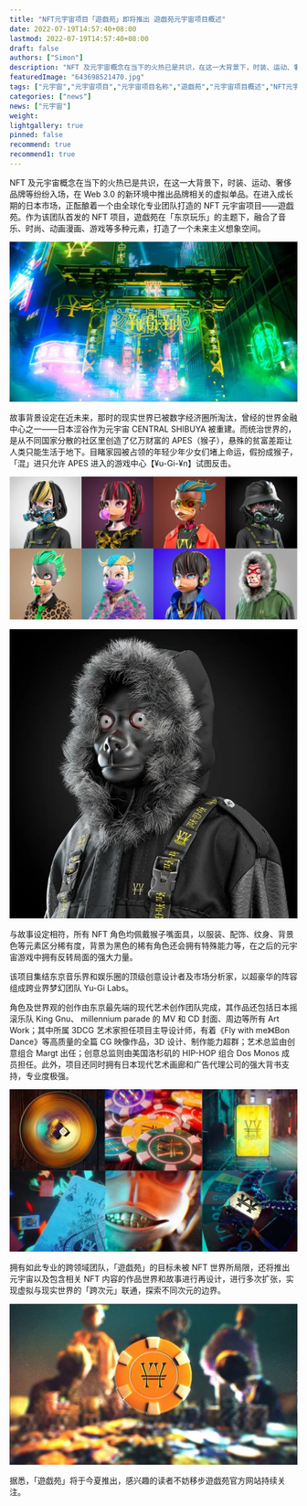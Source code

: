 ```yaml
---
title: "NFT元宇宙项目「遊戯苑」即将推出 遊戯苑元宇宙项目概述"
date: 2022-07-19T14:57:40+08:00
lastmod: 2022-07-19T14:57:40+08:00
draft: false
authors: ["Simon"]
description: "NFT 及元宇宙概念在当下的火热已是共识，在这一大背景下，时装、运动、奢侈品牌等纷纷入场，在 Web 3.0 的新环境中推出品牌相关的虚拟单品。在进入成长期的日本市场，正酝酿着一个由全球化专业团队打造的 NFT 元宇宙项目——遊戯苑。"
featuredImage: "643698521470.jpg"
tags: ["元宇宙","元宇宙项目","元宇宙项目名称","遊戯苑","元宇宙项目概述","NFT元宇宙项目"]
categories: ["news"]
news: ["元宇宙"]
weight: 
lightgallery: true
pinned: false
recommend: true
recommend1: true
---
```


NFT 及元宇宙概念在当下的火热已是共识，在这一大背景下，时装、运动、奢侈品牌等纷纷入场，在 Web 3.0 的新环境中推出品牌相关的虚拟单品。在进入成长期的日本市场，正酝酿着一个由全球化专业团队打造的 NFT 元宇宙项目——遊戯苑。作为该团队首发的 NFT 项目，遊戯苑在「东京玩乐」的主题下，融合了音乐、时尚、动画漫画、游戏等多种元素，打造了一个未来主义想象空间。

![配图](643698521470.jpg)


故事背景设定在近未来，那时的现实世界已被数字经济圈所淘汰，曾经的世界金融中心之一——日本涩谷作为元宇宙 CENTRAL SHIBUYA 被重建。而统治世界的，是从不同国家分散的社区里创造了亿万财富的 APES（猴子），悬殊的贫富差距让人类只能生活于地下。目睹家园被占领的年轻少年少女们堵上命运，假扮成猴子，「混」进只允许 APES 进入的游戏中心【¥u-Gi-¥n】试图反击。

![配图](64365541236980.jpg)

![配图](6456541258745560.jpg)

与故事设定相符，所有 NFT 角色均佩戴猴子嘴面具，以服装、配饰、纹身、背景色等元素区分稀有度，背景为黑色的稀有角色还会拥有特殊能力等，在之后的元宇宙游戏中拥有反转局面的强大力量。


该项目集结东京音乐界和娱乐圈的顶级创意设计者及市场分析家，以超豪华的阵容组成跨业界梦幻团队 Yu-Gi Labs。

角色及世界观的创作由东京最先端的现代艺术创作团队完成，其作品还包括日本摇滚乐队 King Gnu、 millennium parade 的 MV 和 CD 封面、周边等所有 Art Work；其中所属 3DCG 艺术家担任项目主导设计师，有着《Fly with me》《Bon Dance》等高质量的全篇 CG 映像作品，3D 设计、制作能力超群；艺术总监由创意组合 Margt 出任；创意总监则由美国洛杉矶的 HIP-HOP 组合 Dos Monos 成员担任。此外，项目还同时拥有日本现代艺术画廊和广告代理公司的强大背书支持，专业度极强。

![配图](6369856321445640.jpg)


拥有如此专业的跨领域团队，「遊戯苑」的目标未被 NFT 世界所局限，还将推出元宇宙以及包含相关 NFT 内容的作品世界和故事进行再设计，进行多次扩张，实现虚拟与现实世界的「跨次元」联通，探索不同次元的边界。

![配图](674589632140.jpg)

据悉，「遊戯苑」将于今夏推出，感兴趣的读者不妨移步遊戯苑官方网站持续关注。